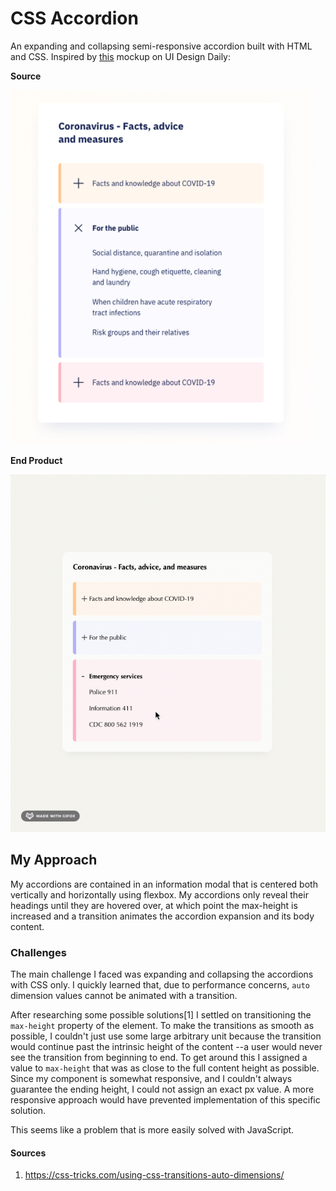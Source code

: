 # CSS Accordion
An expanding and collapsing semi-responsive accordion built with HTML and CSS. Inspired by [this](https://www.uidesigndaily.com/posts/sketch-accordion-day-1220) 
mockup on UI Design Daily:

**Source**

![Original accordion mockup](assets/original-mockup.png)

**End Product**

![My version of accordion](assets/my-accordion.gif)

## My Approach
My accordions are contained in an information modal that is centered both vertically and horizontally using flexbox. My accordions only reveal their headings
until they are hovered over, at which point the max-height is increased and a transition animates the accordion expansion and its body content.

### Challenges
The main challenge I faced was expanding and collapsing the accordions with CSS only. I quickly learned that, due to performance concerns, `auto` dimension values 
cannot be animated with a transition. 

After researching some possible solutions[1] I settled on transitioning the `max-height` property of the element. To make the transitions as smooth as possible, I 
couldn't just use some large arbitrary unit because the transition would continue past the intrinsic height of the content --a user would never see the transition
from beginning to end. To get around this I assigned a value to `max-height` that was as close to the full content height as possible. Since my component is 
somewhat responsive, and I couldn't always guarantee the ending height, I could not assign an exact px value. A more responsive approach would have prevented 
implementation of this specific solution.

This seems like a problem that is more easily solved with JavaScript.

#### Sources
1. https://css-tricks.com/using-css-transitions-auto-dimensions/
